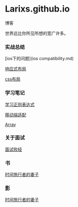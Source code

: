 # Larixs.github.io
博客

世界远比你所见所想的宽广许多。


### 实战总结

[ios下的问题](ios compatibility.md)

[响应式布局](responsive.md)

[css布局](layout.md)

### 学习笔记
[学习正则表达式](study-reg.md)

[移动端适配](wap.md)

[Array](study-Array.md)


### 关于面试
[面试败经](interview.md)


### 书

[时间旅行者的妻子](books/book1.md)

### 影

[时间旅行者的妻子](movies/movie1.md)


